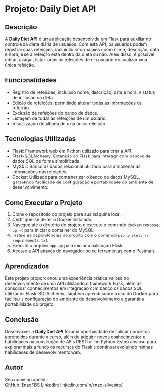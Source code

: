 # Projeto: Daily Diet API

## Descrição
A **Daily Diet API** é uma aplicação desenvolvida em Flask para auxiliar no controle da dieta diária de usuários. Com esta API, os usuários podem registrar suas refeições, incluindo informações como nome, descrição, data e hora, e se a refeição está dentro da dieta ou não. Além disso, é possível editar, apagar, listar todas as refeições de um usuário e visualizar uma única refeição.

## Funcionalidades
- Registro de refeições, incluindo nome, descrição, data e hora, e status de inclusão na dieta.
- Edição de refeições, permitindo alterar todas as informações da refeição.
- Exclusão de refeições do banco de dados.
- Listagem de todas as refeições de um usuário.
- Visualização detalhada de uma única refeição.

## Tecnologias Utilizadas
- Flask: Framework web em Python utilizado para criar a API.
- Flask-SQLAlchemy: Extensão do Flask para interagir com bancos de dados SQL de forma simplificada.
- MySQL: Banco de dados relacional utilizado para armazenar as informações das refeições.
- Docker: Utilizado para containerizar o banco de dados MySQL, garantindo facilidade de configuração e portabilidade do ambiente de desenvolvimento.

## Como Executar o Projeto
1. Clone o repositório do projeto para sua máquina local.
2. Certifique-se de ter o Docker instalado.
3. Navegue até o diretório do projeto e execute o comando `docker-compose up -d` para iniciar o container do MySQL.
4. Instale as dependências do projeto com o comando `pip install -r requirements.txt`.
5. Execute o arquivo `app.py` para iniciar a aplicação Flask.
6. Acesse a API através do navegador ou de ferramentas como Postman.

## Aprendizados
Este projeto proporcionou uma experiência prática valiosa no desenvolvimento de uma API utilizando o framework Flask, além de consolidar conhecimentos em integração com banco de dados SQL utilizando Flask-SQLAlchemy. Também aprendi sobre o uso do Docker para facilitar a configuração do ambiente de desenvolvimento e garantir a portabilidade do projeto.

## Conclusão
Desenvolver a **Daily Diet API** foi uma oportunidade de aplicar conceitos aprendidos durante o curso, além de adquirir novos conhecimentos e habilidades na construção de APIs RESTful em Python. Estou ansioso para explorar mais a fundo os recursos do Flask e continuar evoluindo minhas habilidades de desenvolvimento web.

## Autor
Seu nome ou apelido  
GitHub: EnzoFBS
LinkedIn: linkedin.com/in/enzo-silvestre/